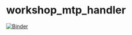 # workshop_mtp_handler

[![Binder](https://mybinder.org/badge_logo.svg)](https://mybinder.org/v2/gh/samigab/workshop_mtp_handler/HEAD)
